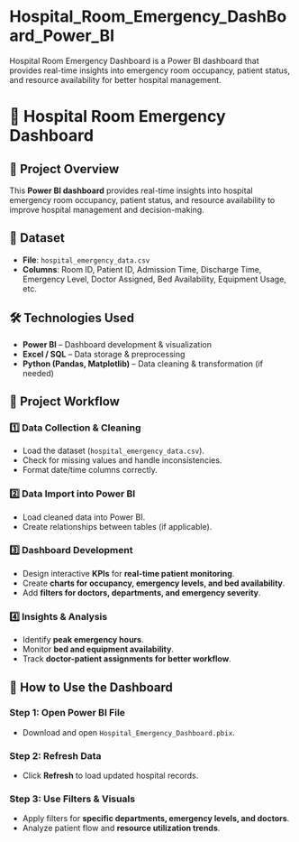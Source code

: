 # Hospital_Room_Emergency_DashBoard_Power_BI
Hospital Room Emergency Dashboard is a Power BI dashboard that provides real-time insights into emergency room occupancy, patient status, and resource availability for better hospital management.

# 🏥 Hospital Room Emergency Dashboard  

## 📌 Project Overview  
This **Power BI dashboard** provides real-time insights into hospital emergency room occupancy, patient status, and resource availability to improve hospital management and decision-making.  

## 📂 Dataset  
- **File**: `hospital_emergency_data.csv`  
- **Columns**: Room ID, Patient ID, Admission Time, Discharge Time, Emergency Level, Doctor Assigned, Bed Availability, Equipment Usage, etc.  

## 🛠 Technologies Used  
- **Power BI** – Dashboard development & visualization  
- **Excel / SQL** – Data storage & preprocessing  
- **Python (Pandas, Matplotlib)** – Data cleaning & transformation (if needed)  

## 🚀 Project Workflow  

### 1️⃣ Data Collection & Cleaning  
- Load the dataset (`hospital_emergency_data.csv`).  
- Check for missing values and handle inconsistencies.  
- Format date/time columns correctly.  

### 2️⃣ Data Import into Power BI  
- Load cleaned data into Power BI.  
- Create relationships between tables (if applicable).  

### 3️⃣ Dashboard Development  
- Design interactive **KPIs** for **real-time patient monitoring**.  
- Create **charts for occupancy, emergency levels, and bed availability**.  
- Add **filters for doctors, departments, and emergency severity**.  

### 4️⃣ Insights & Analysis  
- Identify **peak emergency hours**.  
- Monitor **bed and equipment availability**.  
- Track **doctor-patient assignments for better workflow**.  

## 📎 How to Use the Dashboard  

### Step 1: Open Power BI File  
- Download and open `Hospital_Emergency_Dashboard.pbix`.  

### Step 2: Refresh Data  
- Click **Refresh** to load updated hospital records.  

### Step 3: Use Filters & Visuals  
- Apply filters for **specific departments, emergency levels, and doctors**.  
- Analyze patient flow and **resource utilization trends**.  
